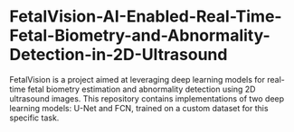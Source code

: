 # FetalVision-AI-Enabled-Real-Time-Fetal-Biometry-and-Abnormality-Detection-in-2D-Ultrasound
FetalVision is a project aimed at leveraging deep learning models for real-time fetal biometry estimation and abnormality detection using 2D ultrasound images. This repository contains implementations of two deep learning models: U-Net and FCN, trained on a custom dataset for this specific task.
